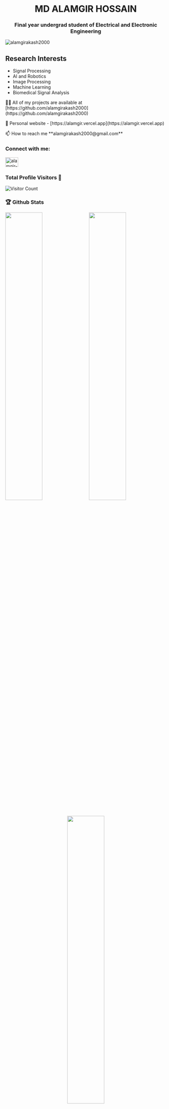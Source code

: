 <h1 align="center">MD ALAMGIR HOSSAIN</h1>
<h3 align="center"> Final year undergrad student of Electrical and Electronic Engineering</h3>

<p align="left"> <img src="https://komarev.com/ghpvc/?username=alamgirkash2000&label=Profile%20views&color=0e75b6&style=flat" alt="alamgirakash2000" /> </p>

## Research Interests
  - Signal Processing
  - AI and Robotics
  - Image Processing
  - Machine Learning
  - Biomedical Signal Analysis

<p>👨‍💻 All of my projects are available at [https://github.com/alamgirakash2000](https://github.com/alamgirakash2000)</p>
<p>💬 Personal website - [https://alamgir.vercel.app](https://alamgir.vercel.app)</p>
<p>📫 How to reach me **alamgirakash2000@gmail.com**</p>

<h3 align="left">Connect with me:</h3>
<p align="left">
<a href="https://linkedin.com/in/alamgir-akash" target="blank"><img align="center" src="https://upload.wikimedia.org/wikipedia/commons/c/ca/LinkedIn_logo_initials.png" alt="alamgir-akash" height="30" width="40" /></a>
</p>

### Total Profile Visitors 👀
<img src="https://profile-counter.glitch.me/alamgirakash2000/count.svg" alt="Visitor Count"/>

### 🏆 Github Stats

  <img  src="https://github-readme-stats.vercel.app/api?username=alamgirakash2000&show_icons=true&hide_border=true&theme=dark" width="48%" align="right" >
  <img  src="https://github-readme-streak-stats.herokuapp.com/?user=alamgirakash2000&theme=dark&show_icons=true&hide_border=true" width="48%" >

  <p align="center">
    <img src = "https://github-readme-stats.vercel.app/api/top-langs/?username=alamgirakash2000&theme=dark&show_icons=true&hide_border=true&layout=compact" width="48%"/>
  </p>


